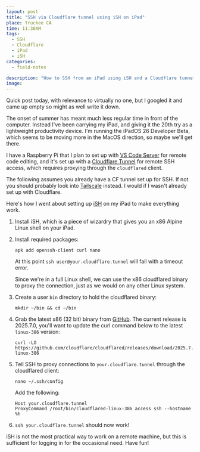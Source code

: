 ```yaml
---
layout: post
title: "SSH via Cloudflare tunnel using iSH on iPad"
place: Truckee CA
time: 11:30AM
tags:
  - SSH
  - Cloudflare
  - iPad
  - iSH
categories:
  - field-notes

description: "How to SSH from an iPad using iSH and a Cloudflare tunnel."
image: 
---
```


Quick post today, with relevance to virtually no one, but I googled it and came up empty so might as well write it down.

The onset of summer has meant much less regular time in front of the computer. Instead I've been carrying my iPad, and giving it the 20th try as a lightweight productivity device. I'm running the iPadOS 26 Developer Beta, which seems to be moving more in the MacOS direction, so maybe we'll get there.

I have a Raspberry Pi that I plan to set up with [VS Code Server](https://code.visualstudio.com/docs/remote/vscode-server) for remote code editing, and it's set up with a [Cloudflare Tunnel](https://developers.cloudflare.com/cloudflare-one/connections/connect-networks/) for remote SSH access, which requires proxying through the `cloudflared` client.

The following assumes you already have a CF tunnel set up for SSH. If not you should probably look into [Tailscale](https://tailscale.com/) instead. I would if I wasn't already set up with Cloudflare.

Here's how I went about setting up [iSH](https://ish.app/) on my iPad to make everything work.

1. Install iSH, which is a piece of wizardry that gives you an x86 Alpine Linux shell on your iPad.

2. Install required packages:

    ```
    apk add openssh-client curl nano
    ```

    At this point `ssh user@your.cloudflare.tunnel` will fail with a timeout error.

    Since we're in a full Linux shell, we can use the x86 cloudflared binary to proxy the connection, just as we would on any other Linux system.

3. Create a user `bin` directory to hold the cloudflared binary:

    ```
    mkdir ~/bin && cd ~/bin
    ```

4. Grab the latest x86 (32 bit) binary from [GitHub](https://github.com/cloudflare/cloudflared/releases). The current release is 2025.7.0, you'll want to update the curl command below to the latest `linux-386` version:

    ```
    curl -LO https://github.com/cloudflare/cloudflared/releases/download/2025.7.0/cloudflared-linux-386
    ```

5. Tell SSH to proxy connections to `your.cloudflare.tunnel` through the cloudflared client:

    ```
    nano ~/.ssh/config
    ```

    Add the following:

    ```
    Host your.cloudflare.tunnel
    ProxyCommand /root/bin/cloudflared-linux-386 access ssh --hostname %h
    ```

6. `ssh your.cloudflare.tunnel` should now work!

iSH is not the most practical way to work on a remote machine, but this is sufficient for logging in for the occasional need. Have fun!